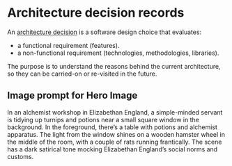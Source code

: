 # Architecture decision records

An [architecture
decision](https://cloud.google.com/architecture/architecture-decision-records)
is a software design choice that evaluates:

-   a functional requirement (features).
-   a non-functional requirement (technologies, methodologies, libraries).

The purpose is to understand the reasons behind the current architecture, so
they can be carried-on or re-visited in the future.

## Image prompt for Hero Image

In an alchemist workshop in Elizabethan England, a simple-minded servant is tidying up turnips and potions near a small square window in the background. In the foreground, there’s a table with potions and alchemist apparatus. The light from the window shines on a wooden hamster wheel in the middle of the room, with a couple of rats running frantically. The scene has a dark satirical tone mocking Elizabethan England’s social norms and customs.

